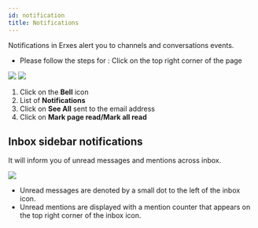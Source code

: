 ```yaml
---
id: notification
title: Notifications
---
```


Notifications in Erxes alert you to channels and conversations events.

- Please follow the steps for : Click on the top right corner of the page

![](https://s3-us-west-2.amazonaws.com/erxes-docs/notification-1.png)
![](https://s3-us-west-2.amazonaws.com/erxes-docs/notification-2.png)

1. Click on the **Bell** icon
2. List of **Notifications**
3. Click on **See All** sent to the email address
4. Click on **Mark page read/Mark all read**

## Inbox sidebar notifications

It will inform you of unread messages and mentions across inbox.

![](https://s3-us-west-2.amazonaws.com/erxes-docs/notification3.png)

- Unread messages are denoted by a small dot to the left of the inbox icon.
- Unread mentions are displayed with a mention counter that appears on the top right corner of the inbox icon.
